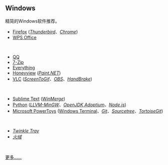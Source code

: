 ## Windows

精简的Windows软件推荐。

* [Firefox](https://www.mozilla.org/en-US/firefox/all/) ([_Thunderbird_](https://www.thunderbird.net/zh-CN/)、[_Chrome_](https://www.google.com/chrome/))
* [WPS Office](https://www.wps.cn)
<br>

* [QQ](https://im.qq.com)
* [7-Zip](https://www.7-zip.org)
* [Everything](https://www.voidtools.com/zh-cn/)
* [Honeyview](https://www.bandisoft.com/honeyview/) ([_Paint.NET_](https://www.getpaint.net))
* [VLC](https://www.videolan.org) ([_ScreenToGif_](https://www.screentogif.com)、[_OBS_](https://obsproject.com/zh-cn)、[_HandBrake_](https://handbrake.fr))
<br>

* [Sublime Text](https://www.sublimetext.com) ([_WinMerge_](https://winmerge.org))
* [Python](https://www.python.org) ([_LLVM-MinGW_](https://www.mingw-w64.org/downloads/#llvm-mingw)、[_OpenJDK Adoptium_](https://adoptium.net/zh-CN/temurin/releases/)、[_Node.js_](https://nodejs.org/zh-cn/))
* [Microsoft PowerToys](https://github.com/microsoft/PowerToys) ([Windows Terminal](https://github.com/microsoft/terminal)、[_Git_](https://git-scm.com)、[_Sourcetree_](https://sourcetreeapp.com)、[_TortoiseGit_](https://tortoisegit.org))
<br>

* [_Twinkle Tray_](https://github.com/xanderfrangos/twinkle-tray)
* [_火绒_](https://www.huorong.cn)
<br>

[更多……](https://github.com/Awesome-Windows/Awesome)

